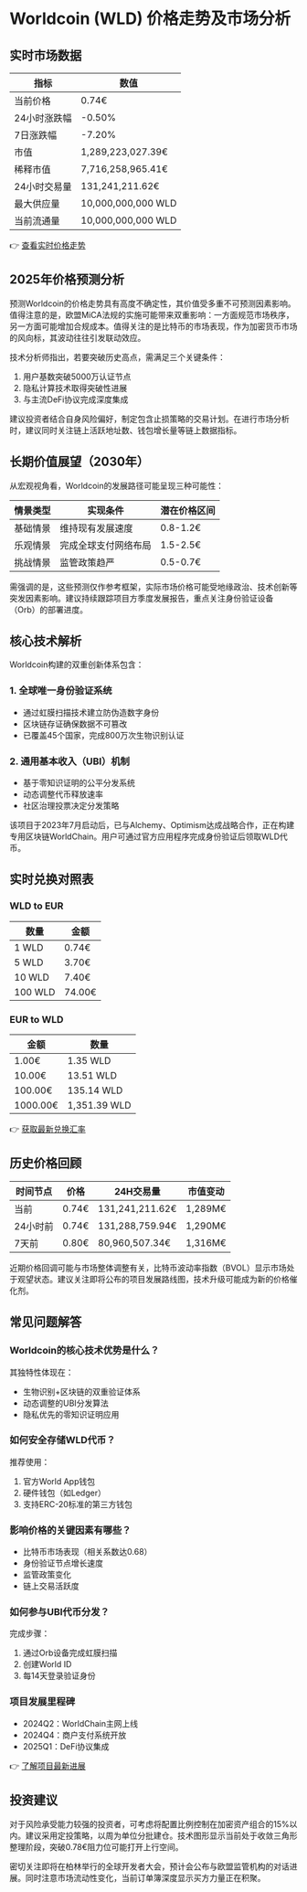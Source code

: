 # Worldcoin (WLD) 价格走势及市场分析

## 实时市场数据

| 指标                | 数值                          |
|---------------------|-------------------------------|
| 当前价格            | 0.74€                        |
| 24小时涨跌幅        | -0.50%                       |
| 7日涨跌幅           | -7.20%                       |
| 市值                | 1,289,223,027.39€            |
| 稀释市值            | 7,716,258,965.41€            |
| 24小时交易量        | 131,241,211.62€              |
| 最大供应量          | 10,000,000,000 WLD           |
| 当前流通量          | 10,000,000,000 WLD           |

👉 [查看实时价格走势](https://bit.ly/okx_welcome)

## 2025年价格预测分析

预测Worldcoin的价格走势具有高度不确定性，其价值受多重不可预测因素影响。值得注意的是，欧盟MiCA法规的实施可能带来双重影响：一方面规范市场秩序，另一方面可能增加合规成本。值得关注的是比特币的市场表现，作为加密货币市场的风向标，其波动往往引发联动效应。

技术分析师指出，若要突破历史高点，需满足三个关键条件：
1. 用户基数突破5000万认证节点
2. 隐私计算技术取得突破性进展
3. 与主流DeFi协议完成深度集成

建议投资者结合自身风险偏好，制定包含止损策略的交易计划。在进行市场分析时，建议同时关注链上活跃地址数、钱包增长量等链上数据指标。

## 长期价值展望（2030年）

从宏观视角看，Worldcoin的发展路径可能呈现三种可能性：

| 情景类型   | 实现条件                     | 潜在价格区间 |
|------------|------------------------------|--------------|
| 基础情景   | 维持现有发展速度             | 0.8-1.2€     |
| 乐观情景   | 完成全球支付网络布局         | 1.5-2.5€     |
| 挑战情景   | 监管政策趋严                 | 0.5-0.7€     |

需强调的是，这些预测仅作参考框架，实际市场价格可能受地缘政治、技术创新等突发因素影响。建议持续跟踪项目方季度发展报告，重点关注身份验证设备（Orb）的部署进度。

## 核心技术解析

Worldcoin构建的双重创新体系包含：

### 1. 全球唯一身份验证系统
- 通过虹膜扫描技术建立防伪造数字身份
- 区块链存证确保数据不可篡改
- 已覆盖45个国家，完成800万次生物识别认证

### 2. 通用基本收入（UBI）机制
- 基于零知识证明的公平分发系统
- 动态调整代币释放速率
- 社区治理投票决定分发策略

该项目于2023年7月启动后，已与Alchemy、Optimism达成战略合作，正在构建专用区块链WorldChain。用户可通过官方应用程序完成身份验证后领取WLD代币。

## 实时兑换对照表

### WLD to EUR
| 数量   | 金额      |
|--------|-----------|
| 1 WLD  | 0.74€     |
| 5 WLD  | 3.70€     |
| 10 WLD | 7.40€     |
| 100 WLD| 74.00€    |

### EUR to WLD
| 金额       | 数量         |
|------------|--------------|
| 1.00€      | 1.35 WLD     |
| 10.00€     | 13.51 WLD    |
| 100.00€    | 135.14 WLD   |
| 1000.00€   | 1,351.39 WLD |

👉 [获取最新兑换汇率](https://bit.ly/okx_welcome)

## 历史价格回顾

| 时间节点   | 价格     | 24H交易量         | 市值变动        |
|------------|----------|-------------------|-----------------|
| 当前       | 0.74€    | 131,241,211.62€  | 1,289M€         |
| 24小时前   | 0.74€    | 131,288,759.94€  | 1,290M€         |
| 7天前      | 0.80€    | 80,960,507.34€   | 1,316M€         |

近期价格回调可能与市场整体调整有关，比特币波动率指数（BVOL）显示市场处于观望状态。建议关注即将公布的项目发展路线图，技术升级可能成为新的价格催化剂。

## 常见问题解答

### Worldcoin的核心技术优势是什么？
其独特性体现在：
- 生物识别+区块链的双重验证体系
- 动态调整的UBI分发算法
- 隐私优先的零知识证明应用

### 如何安全存储WLD代币？
推荐使用：
1. 官方World App钱包
2. 硬件钱包（如Ledger）
3. 支持ERC-20标准的第三方钱包

### 影响价格的关键因素有哪些？
- 比特币市场表现（相关系数达0.68）
- 身份验证节点增长速度
- 监管政策变化
- 链上交易活跃度

### 如何参与UBI代币分发？
完成步骤：
1. 通过Orb设备完成虹膜扫描
2. 创建World ID
3. 每14天登录验证身份

### 项目发展里程碑
- 2024Q2：WorldChain主网上线
- 2024Q4：商户支付系统开放
- 2025Q1：DeFi协议集成

👉 [了解项目最新进展](https://bit.ly/okx_welcome)

## 投资建议

对于风险承受能力较强的投资者，可考虑将配置比例控制在加密资产组合的15%以内。建议采用定投策略，以周为单位分批建仓。技术图形显示当前处于收敛三角形整理阶段，突破0.78€阻力位可能打开上行空间。

密切关注即将在柏林举行的全球开发者大会，预计会公布与欧盟监管机构的对话进展。同时注意市场流动性变化，当前订单簿深度显示买方力量正在积聚。